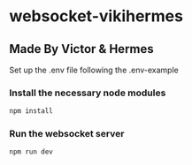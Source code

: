 # websocket-vikihermes

## Made By Victor & Hermes

Set up the .env file following the .env-example

### Install the necessary node modules

```bash
npm install
```

### Run the websocket server

```bash
npm run dev
```